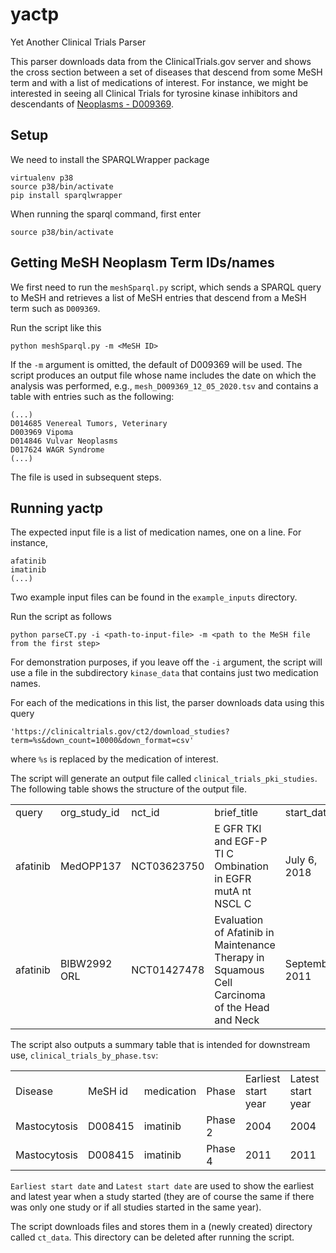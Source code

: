 # yactp
Yet Another Clinical Trials Parser

This parser downloads data from the ClinicalTrials.gov server and shows the cross section between a set of diseases
that descend from some MeSH term and with a list of medications of interest. For instance, we might be interested in
seeing all Clinical Trials for tyrosine kinase inhibitors and descendants of [Neoplasms - D009369](https://meshb.nlm.nih.gov/record/ui?ui=D009369).



## Setup
We need to install the SPARQLWrapper package
```
virtualenv p38 
source p38/bin/activate
pip install sparqlwrapper
```
When running the sparql command, first enter
```
source p38/bin/activate
```

## Getting MeSH Neoplasm Term IDs/names
We first need to run the ``meshSparql.py`` script, which sends a SPARQL query to MeSH and retrieves
a list of MeSH entries that descend from a MeSH term such as ``D009369``.

Run the script like this
```
python meshSparql.py -m <MeSH ID>
```
If the ``-m`` argument is omitted, the default of D009369 will be used. The script produces an output file whose name includes the date on
which the analysis was performed, e.g., ``mesh_D009369_12_05_2020.tsv`` and contains a table with entries such as the following:
```
(...)
D014685 Venereal Tumors, Veterinary
D003969 Vipoma
D014846 Vulvar Neoplasms
D017624 WAGR Syndrome
(...)
```

The file is used in subsequent steps.


## Running yactp

The expected input file is a list of medication names, one on a line. For instance,

```
afatinib
imatinib
(...)
```

Two example input files can be found in the ``example_inputs`` directory.

Run the script as follows
```
python parseCT.py -i <path-to-input-file> -m <path to the MeSH file from the first step>
```

For demonstration purposes, if you leave off the ``-i`` argument, the script will use a file in
the subdirectory ``kinase_data`` that contains just two medication names.

For each of the medications in this list, the parser downloads data using this query
```
'https://clinicaltrials.gov/ct2/download_studies?term=%s&down_count=10000&down_format=csv'
```
where ``%s`` is replaced by the medication of interest. 


The script will generate an output file called ``clinical_trials_pki_studies``. The following table
shows the structure of the output file.	

<table>
<tr><td>query</td><td>org_study_id</td><td>nct_id</td><td>brief_title</td><td>start_date</td><td>completion_date</td><td>phase</td><td>condition</td><td>intervention_type</td><td>intervention_name</td><td>	mesh</td></tr>
<tr><td>afatinib</td><td>MedOPP137</td><td>NCT03623750</td><td>E GFR TKI and EGF-P TI C Ombination in EGFR mutA nt NSCL C	</td><td>July 6, 2018</td><td>August 1, 2020</td><td>Phase 1/Phase 2</td><td>Carcinoma, Non-Small-Cell Lung</td><td>Drug</td><td>EGFR-TK Inhibitor</td><td>Carcinoma, Non-Small-Cell Lung</td></tr>
<tr><td>afatinib</td><td>BIBW2992 ORL</td><td>NCT01427478</td><td>Evaluation of Afatinib in Maintenance Therapy in Squamous Cell Carcinoma of the Head and Neck</td><td>September 2011</td><td>November 2021</td><td>Phase 3</td><td>Head and Neck Squamous Cell Carcinoma</td><td>	Drug</td><td>AFATINIB</td><td>Carcinoma;Carcinoma, Squamous Cell;Squamous Cell Carcinoma of Head and Neck</td></tr>
</table>

The script also outputs a summary table that is intended for downstream use, ``clinical_trials_by_phase.tsv``:

<table>
<tr><td>Disease</td><td>MeSH id</td><td>medication</td><td>Phase</td><td>Earliest start year</td><td>Latest start year</td><td>NCIT</td></tr>
<tr><td>Mastocytosis</td><td>D008415</td><td>imatinib</td><td>Phase 2</td><td>2004</td><td>2004</td><td>NCT00171912;NCT00109707
<tr><td>Mastocytosis</td><td>D008415</td><td>imatinib</td><td>Phase 4</td><td>2011</td><td>2011</td><td>NCT01297777</td></tr>
</table>

``Earliest start date`` and ``Latest start date`` are used to show the earliest and latest year when a study started (they are of course the
same if there was only one study or if all studies started in the same year).

The script downloads files and stores them in a (newly created) directory called ``ct_data``. This directory can be
deleted after running the script.